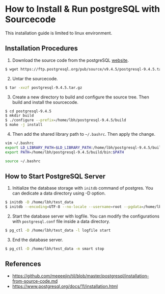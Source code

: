 # How to Install & Run postgreSQL with Sourcecode
This installation guide is limited to linux environment.

## Installation Procedures
1. Download the source code from the postgreSQL [website](https://www.postgresql.org/ftp/source/).
```bash
$ wget https://ftp.postgresql.org/pub/source/v9.4.5/postgresql-9.4.5.tar.gz
```

2. Untar the sourcecode.
```bash
$ tar -xvzf postgresql-9.4.5.tar.gz 
```

3. Create a new directory to build and configure the source tree. Then build and install the sourcecode.
```bash
$ cd postgresql-9.4.5
$ mkdir build
$ ./configure --prefix=/home/lbh/postgresql-9.4.5/build
$ make -j install
```

4. Then add the shared library path to ```~/.bashrc```. Then apply the change.
```bash
vim ~/.bashrc
export LD_LIBRARY_PATH=$LD_LIBRARY_PATH:/home/lbh/postgresql-9.4.5/build/lib
export PATH=/home/lbh/postgresql-9.4.5/build/bin:$PATH

source ~/.bashrc
```

## How to Start PostgreSQL Server
1. Initialize the database storage with ```initdb``` command of postgres. You can dedicate a data directory using -D option.
```bash
$ initdb -D /home/lbh/test_data
$ initdb --encoding=UTF-8 --no-locale --username=root --pgdata=/home/lbh/test_data
```

2. Start the database server with logfile. You can modify the configurations with ```postgresql.conf``` file inside a data directory.
```bash
$ pg_ctl -D /home/lbh/test_data -l logfile start
```

3. End the database server.
```bash
$ pg_ctl -D /home/lbh/test_data -m smart stop
```

## References
- https://github.com/meeeejin/til/blob/master/postgresql/installation-from-source-code.md
- https://www.postgresql.org/docs/11/installation.html
